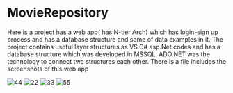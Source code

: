 # MovieRepository
Here is a project has a web app( has N-tier Arch) which has login-sign up process and has a database structure and some of data examples in it. The project contains useful layer structures as VS C# asp.Net codes and has a database structure which was developed in MSSQL. ADO.NET was the technology to connect two structures each other. There is a file includes  the screenshots of this web app 

![44](https://user-images.githubusercontent.com/47479239/55986991-40eccd00-5ca9-11e9-950f-e286f50e1dd2.jpg)
![22](https://user-images.githubusercontent.com/47479239/55986993-40eccd00-5ca9-11e9-90b6-0fdb8edb6eed.jpg)
![33](https://user-images.githubusercontent.com/47479239/55986990-40543680-5ca9-11e9-9a82-8e65962c6cad.jpg)
![55](https://user-images.githubusercontent.com/47479239/55986992-40eccd00-5ca9-11e9-94b2-2e8ae8fab9f2.jpg)
